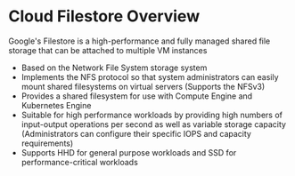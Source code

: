 # Cloud Filestore Overview

Google's Filestore is a high-performance and fully managed shared file storage that can be attached to multiple VM instances

* Based on the Network File System storage system
* Implements the NFS protocol so that system administrators can easily mount shared filesystems on virtual servers (Supports the NFSv3)
* Provides a shared filesystem for use with Compute Engine and Kubernetes Engine
* Suitable for high performance workloads by providing high numbers of input-output operations per second as well as variable storage capacity (Administrators can configure their specific IOPS and capacity requirements)
* Supports HHD for general purpose workloads and SSD for performance-critical workloads
